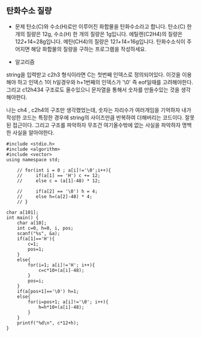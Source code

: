 ## 탄화수소 질량

* 문제 
탄소(C)와 수소(H)로만 이루어진 화합물을 탄화수소라고 합니다.
탄소(C) 한 개의 질량은 12g, 수소(H) 한 개의 질량은 1g입니다. 에틸렌(C2H4)의 질량은 12*2+1*4=28g입니다.
메탄(CH4)의 질량은 12*1+1*4=16g입니다.
탄화수소식이 주어지면 해당 화합물의 질량을 구하는 프로그램을 작성하세요.


* 알고리즘

string을 입력받고 c2h3 형식이라면 C는 첫번째 인덱스로 정의되어있다. 이것을 이용해야 하고 인덱스 1이 h일경우와 h+1번째의 인덱스가 '\0' 즉 eof일때를 고려해야한다. 
그리고 c12h434 구조로도 올수있으니 문자열을 통해서 숫자를 만들수있는 것을 생각해야한다.

나는 ch4 , c2h4의 구조만 생각했었는데, 숫자는 자리수가 여러개임을 기억하자
내가 작성한 코드는 특정한 경우에 string의 사이즈만큼 반복하여 더해버리는 코드이다. 
잘못된 접근이다. 
그리고 구조를 파악하자 
무조건 여기올수밖에 없는 사실을 파악하자
명백한 사실을 알아야한다. 


```
#include <stdio.h>
#include <algorithm>
#include <vector>
using namespace std;

    // for(int i = 0 ; a[i]!='\0';i++){
    //     if(a[1] == 'H') c += 12;
    //     else c = (a[1]-48) * 12;

    //     if(a[2] == '\0') h = 4;
    //     else h=(a[2]-48) * 4;
    // }
    
char a[101];
int main() {
    char a[10];
	int c=0, h=0, i, pos;
	scanf("%s", &a);
	if(a[1]=='H'){
		c=1;
		pos=1;
	}
	else{
		for(i=1; a[i]!='H'; i++){
			c=c*10+(a[i]-48);
		}
		pos=i;
	}
	if(a[pos+1]=='\0') h=1;
	else{
		for(i=pos+1; a[i]!='\0'; i++){
			h=h*10+(a[i]-48);
		}
	}
	printf("%d\n", c*12+h);	
}
```
